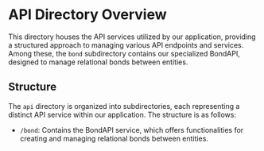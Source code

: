# API Directory Overview

This directory houses the API services utilized by our application, providing a structured approach to managing various API endpoints and services. Among these, the `bond` subdirectory contains our specialized BondAPI, designed to manage relational bonds between entities.

## Structure

The `api` directory is organized into subdirectories, each representing a distinct API service within our application. The structure is as follows:

- `/bond`: Contains the BondAPI service, which offers functionalities for creating and managing relational bonds between entities.
